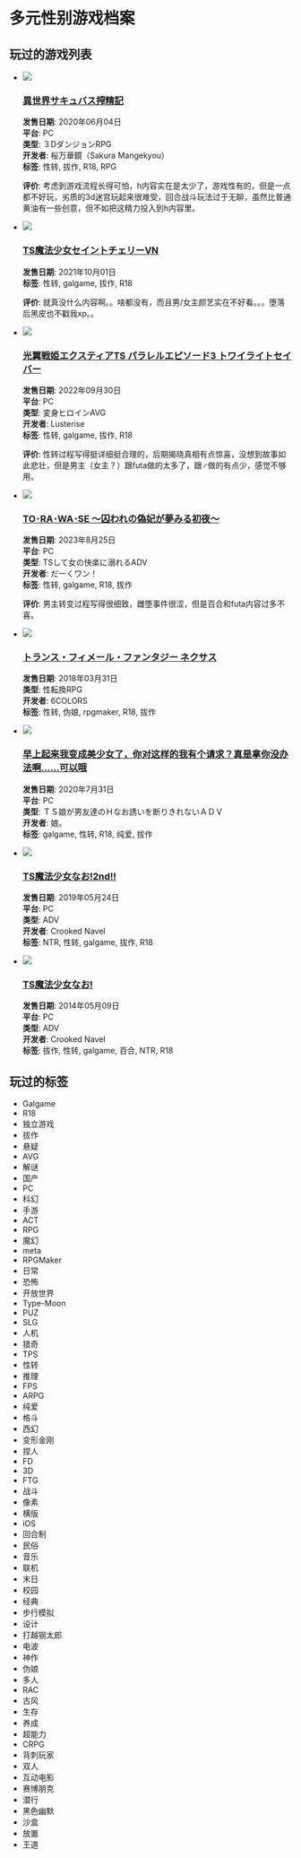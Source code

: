 # 多元性别游戏档案

## 玩过的游戏列表

-   ![](/img/no_icon_subject.png)
    
    ### [異世界サキュバス搾精記](/subject/341059)
    
    **发售日期**: 2020年06月04日  
    **平台**: PC  
    **类型**: ３DダンジョンRPG  
    **开发者**: 桜万華鏡（Sakura Mangekyou）  
    **标签**: 性转, 拔作, R18, RPG  
    
    **评价**: 考虑到游戏流程长得可怕，h内容实在是太少了，游戏性有的，但是一点都不好玩，劣质的3d迷宫玩起来很难受，回合战斗玩法过于无聊，虽然比普通黄油有一些创意，但不如把这精力投入到h内容里。

-   ![](/img/no_icon_subject.png)
    
    ### [TS魔法少女セイントチェリーVN](/subject/360076)
    
    **发售日期**: 2021年10月01日  
    **标签**: 性转, galgame, 拔作, R18  
    
    **评价**: 就真没什么内容啊。。啥都没有，而且男/女主颜艺实在不好看。。。堕落后黑皮也不戳我xp。。

-   ![](/img/no_icon_subject.png)
    
    ### [光翼戦姫エクスティアTS パラレルエピソード3 トワイライトセイバー](/subject/384975)
    
    **发售日期**: 2022年09月30日  
    **平台**: PC  
    **类型**: 変身ヒロインAVG  
    **开发者**: Lusterise  
    **标签**: 性转, galgame, 拔作, R18  
    
    **评价**: 性转过程写得挺详细挺合理的，后期揭晓真相有点惊喜，没想到故事如此悲壮，但是男主（女主？）跟futa做的太多了，跟♂做的有点少，感觉不够用。

-   ![](/img/no_icon_subject.png)
    
    ### [TO･RA･WA･SE ～囚われの偽妃が夢みる初夜～](/subject/427109)
    
    **发售日期**: 2023年8月25日  
    **平台**: PC  
    **类型**: TSして女の快楽に溺れるADV  
    **开发者**: だーくワン！  
    **标签**: 性转, galgame, R18, 拔作  
    
    **评价**: 男主转变过程写得很细致，雌堕事件很涩，但是百合和futa内容过多不喜。

-   ![](/img/no_icon_subject.png)
    
    ### [トランス・フィメール・ファンタジー ネクサス](/subject/332352)
    
    **发售日期**: 2018年03月31日  
    **类型**: 性転換RPG  
    **开发者**: 6COLORS  
    **标签**: 性转, 伪娘, rpgmaker, R18, 拔作  

-   ![](/img/no_icon_subject.png)
    
    ### [早上起来我变成美少女了，你对这样的我有个请求？真是拿你没办法啊……可以哦](/subject/304332)
    
    **发售日期**: 2020年7月31日  
    **平台**: PC  
    **类型**: ＴＳ娘が男友達のＨなお誘いを断りきれないＡＤＶ  
    **开发者**: 娘。  
    **标签**: galgame, 性转, R18, 纯爱, 拔作  

-   ![](/img/no_icon_subject.png)
    
    ### [TS魔法少女なお!2nd!!](/subject/283862)
    
    **发售日期**: 2019年05月24日  
    **平台**: PC  
    **类型**: ADV  
    **开发者**: Crooked Navel  
    **标签**: NTR, 性转, galgame, 拔作, R18  

-   ![](/img/no_icon_subject.png)
    
    ### [TS魔法少女なお!](/subject/283858)
    
    **发售日期**: 2014年05月09日  
    **平台**: PC  
    **类型**: ADV  
    **开发者**: Crooked Navel  
    **标签**: 拔作, 性转, galgame, 百合, NTR, R18  

## 玩过的标签
- Galgame
- R18
- 独立游戏
- 拔作
- 悬疑
- AVG
- 解谜
- 国产
- PC
- 科幻
- 手游
- ACT
- RPG
- 魔幻
- meta
- RPGMaker
- 日常
- 恐怖
- 开放世界
- Type-Moon
- PUZ
- SLG
- 人机
- 猎奇
- TPS
- 性转
- 推理
- FPS
- ARPG
- 纯爱
- 格斗
- 西幻
- 变形金刚
- 捏人
- FD
- 3D
- FTG
- 战斗
- 像素
- 横版
- iOS
- 回合制
- 民俗
- 音乐
- 联机
- 末日
- 校园
- 经典
- 步行模拟
- 设计
- 打越钢太郎
- 电波
- 神作
- 伪娘
- 多人
- RAC
- 古风
- 生存
- 养成
- 超能力
- CRPG
- 背刺玩家
- 双人
- 互动电影
- 赛博朋克
- 潜行
- 黑色幽默
- 沙盒
- 放置
- 王道